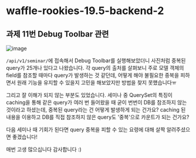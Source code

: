 # waffle-rookies-19.5-backend-2

## 과제 11번 Debug Toolbar 관련

![image](https://user-images.githubusercontent.com/84006386/134805703-7c0bf894-66a6-4d60-8cdd-badaa236a2f9.png)

`/api/v1/seminar/`에 접속해서 Debug Toolbar를 실행해보았더니 사진처럼 중복된 query가 25개나 있다고 나왔습니다.
각 query의 출처를 살펴보니 주로 모델 객체의 field를 참조할 때마다 query가 발생하는 것 같던데,
어떻게 해야 불필요한 중복을 피하면서 원래 기능을 유지할 수 있을지 고민을 해보았지만 방법을 찾지 못헀습니다ㅠ

그리고 잘 이해가 되지 않는 부분도 있었습니다.
세미나 중 QuerySet의 특징이 caching을 통해 같은 query가 여러 번 들어왔을 때 굳이 번번이 DB를 참조하지 않는 것이라고 하셨는데,
중복된 query라는 건 어떻게 발생하게 되는 건가요?
caching 된 내용을 이용하고 DB를 직접 참조하지 않은 query도 '중복'으로 카운트가 되는 건가요?

다음 세미나 때 기회가 된다면 query 중복을 피할 수 있는 요령에 대해 살짝 알려주셨으면 좋겠습니다!

매번 고생 많으십니다 감사합니다 :)
